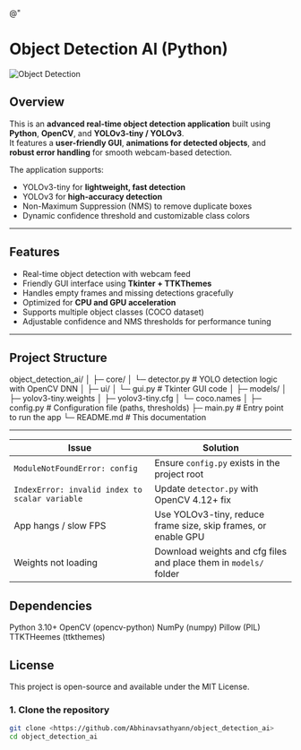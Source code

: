 @"
# Object Detection AI (Python)

![Object Detection](assets/preview.png)

## Overview
This is an **advanced real-time object detection application** built using **Python**, **OpenCV**, and **YOLOv3-tiny / YOLOv3**.  
It features a **user-friendly GUI**, **animations for detected objects**, and **robust error handling** for smooth webcam-based detection.

The application supports:  
- YOLOv3-tiny for **lightweight, fast detection**  
- YOLOv3 for **high-accuracy detection**  
- Non-Maximum Suppression (NMS) to remove duplicate boxes  
- Dynamic confidence threshold and customizable class colors  

---

## Features

- Real-time object detection with webcam feed  
- Friendly GUI interface using **Tkinter + TTKThemes**  
- Handles empty frames and missing detections gracefully  
- Optimized for **CPU and GPU acceleration**  
- Supports multiple object classes (COCO dataset)  
- Adjustable confidence and NMS thresholds for performance tuning  

---

## Project Structure
object_detection_ai/
│
├─ core/
│ └─ detector.py # YOLO detection logic with OpenCV DNN
│
├─ ui/
│ └─ gui.py # Tkinter GUI code
│
├─ models/
│ ├─ yolov3-tiny.weights
│ ├─ yolov3-tiny.cfg
│ └─ coco.names
│
├─ config.py # Configuration file (paths, thresholds)
├─ main.py # Entry point to run the app
└─ README.md # This documentation


---

| Issue                                          | Solution                                                          |
| ---------------------------------------------- | ----------------------------------------------------------------- |
| `ModuleNotFoundError: config`                  | Ensure `config.py` exists in the project root                     |
| `IndexError: invalid index to scalar variable` | Update `detector.py` with OpenCV 4.12+ fix                        |
| App hangs / slow FPS                           | Use YOLOv3-tiny, reduce frame size, skip frames, or enable GPU    |
| Weights not loading                            | Download weights and cfg files and place them in `models/` folder |


## Dependencies
Python 3.10+
OpenCV (opencv-python)
NumPy (numpy)
Pillow (PIL)
TTKTHeemes (ttkthemes)

## License
This project is open-source and available under the MIT License.

### 1. Clone the repository

```bash
git clone <https://github.com/Abhinavsathyann/object_detection_ai>
cd object_detection_ai


